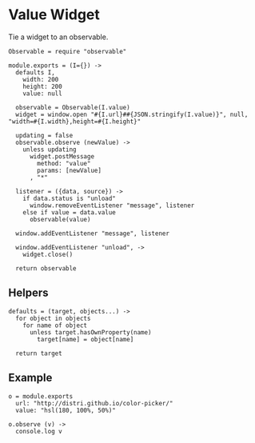 Value Widget
============

Tie a widget to an observable.

    Observable = require "observable"

    module.exports = (I={}) ->
      defaults I,
        width: 200
        height: 200
        value: null

      observable = Observable(I.value)
      widget = window.open "#{I.url}##{JSON.stringify(I.value)}", null, "width=#{I.width},height=#{I.height}"

      updating = false
      observable.observe (newValue) ->
        unless updating
          widget.postMessage
            method: "value"
            params: [newValue]
          , "*"

      listener = ({data, source}) ->
        if data.status is "unload"
          window.removeEventListener "message", listener
        else if value = data.value
          observable(value)

      window.addEventListener "message", listener

      window.addEventListener "unload", ->
        widget.close()

      return observable

Helpers
-------

    defaults = (target, objects...) ->
      for object in objects
        for name of object
          unless target.hasOwnProperty(name)
            target[name] = object[name]

      return target

Example
-------

    o = module.exports
      url: "http://distri.github.io/color-picker/"
      value: "hsl(180, 100%, 50%)"

    o.observe (v) ->
      console.log v
